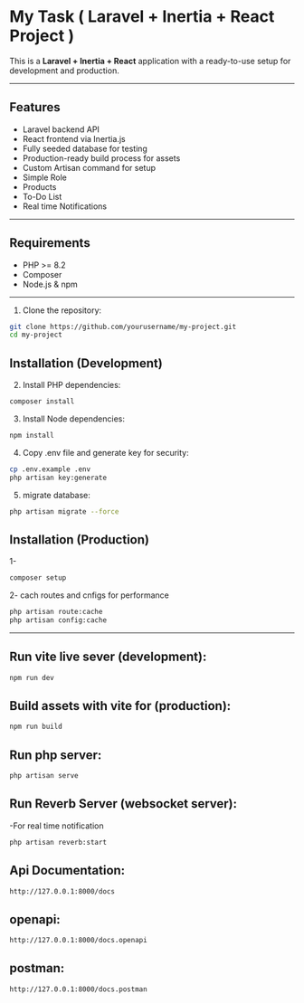 # My Task ( Laravel + Inertia + React Project )

This is a **Laravel + Inertia + React** application with a ready-to-use setup for development and production.

---

## Features

- Laravel backend API
- React frontend via Inertia.js
- Fully seeded database for testing
- Production-ready build process for assets
- Custom Artisan command for setup
- Simple Role
- Products
- To-Do List
- Real time Notifications

---

## Requirements

- PHP >= 8.2 
- Composer  
- Node.js & npm  

---

1. Clone the repository:

```bash
git clone https://github.com/yourusername/my-project.git
cd my-project
```

## Installation (Development)

2. Install PHP dependencies:
```bash
composer install
```

3. Install Node dependencies:
```bash
npm install
```

4. Copy .env file and generate key for security:
```bash
cp .env.example .env
php artisan key:generate
```

5. migrate database:
```bash
php artisan migrate --force
```

## Installation (Production)
1- 
```bash
composer setup
```

2- cach routes and cnfigs for performance
```bash
php artisan route:cache
php artisan config:cache
```

------------------------------

## Run vite live sever (development):
```bash
npm run dev
```

## Build assets with vite for (production):
```bash
npm run build
```

## Run php server:
```bash
php artisan serve
```

## Run Reverb Server (websocket server):
-For real time notification
```bash
php artisan reverb:start
```

## Api Documentation:
```bash
http://127.0.0.1:8000/docs
```

## openapi:
```bash
http://127.0.0.1:8000/docs.openapi
```

## postman:
```bash
http://127.0.0.1:8000/docs.postman
```



